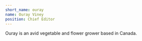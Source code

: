 ```yaml
---
short_name: ouray
name: Ouray Viney
position: Chief Editor
---
```

Ouray is an avid vegetable and flower grower based in Canada.